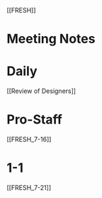 [[FRESH]]

# Meeting Notes

# Daily
[[Review of Designers]]

# Pro-Staff
[[FRESH_7-16]]

# 1-1
[[FRESH_7-21]]


# 